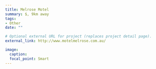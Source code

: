 ```yaml
---
title: Melrose Motel
summary: $, 9km away
tags:
- Other
date: ""

# Optional external URL for project (replaces project detail page).
external_link: http://www.motelmelrose.com.au/

image:
  caption:
  focal_point: Smart
---
```

